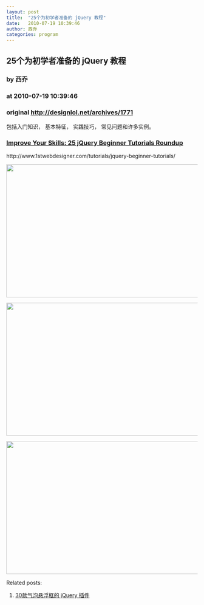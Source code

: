 ```yaml
---
layout: post
title:  "25个为初学者准备的 jQuery 教程"
date:   2010-07-19 10:39:46
author: 西乔
categories: program
---
```


## 25个为初学者准备的 jQuery 教程
### by 西乔
### at 2010-07-19 10:39:46
### original <http://designlol.net/archives/1771>

<p>包括入门知识， 基本特征， 实践技巧， 常见问题和许多实例。 </p>
<h3><a href="http://www.1stwebdesigner.com/tutorials/jquery-beginner-tutorials/">Improve   Your Skills: 25 jQuery Beginner Tutorials Roundup</a></h3>
<p>http://www.1stwebdesigner.com/tutorials/jquery-beginner-tutorials/</p>
<p><a href="http://www.1stwebdesigner.com/tutorials/jquery-beginner-tutorials/"><img src="http://designlol.net/wp-content/uploads/2010/07/new-do-not-be-scurred-jquery-tutorials-for-beginners.jpg" height="350" width="570"></a></p>
<p><a href="http://www.1stwebdesigner.com/tutorials/jquery-beginner-tutorials/"><img src="http://designlol.net/wp-content/uploads/2010/07/absolute-complete-series-jquery-tutorials-for-beginners.jpg" height="350" width="570"></a></p>
<p><a href="http://www.1stwebdesigner.com/tutorials/jquery-beginner-tutorials/"><img src="http://designlol.net/wp-content/uploads/2010/07/complete-part-jquery-tutorials-for-beginners.jpg" height="350" width="570"></a></p>


<p>Related posts:<ol><li><a href="http://designlol.net/archives/967" rel="bookmark" title="Permanent Link: 30款气泡悬浮框的 jQuery 插件">30款气泡悬浮框的 jQuery 插件</a></li>
</ol></p>